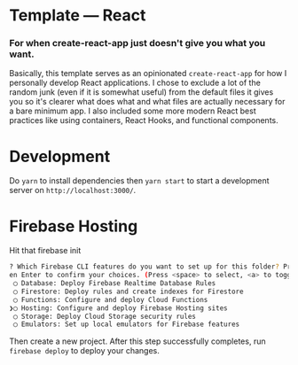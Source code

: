 # Template — React
### For when create-react-app just doesn't give you what you want.

Basically, this template serves as an opinionated `create-react-app` for how I personally develop React applications. I chose to exclude a lot of the random junk (even if it is somewhat useful) from the default files it gives you so it's clearer what does what and what files are actually necessary for a bare minimum app. I also included some more modern React best practices like using containers, React Hooks, and functional components.

# Development

Do `yarn` to install dependencies then `yarn start` to start a development server on `http://localhost:3000/`.

# Firebase Hosting

Hit that firebase init

```bash
? Which Firebase CLI features do you want to set up for this folder? Press Space to select features, th
en Enter to confirm your choices. (Press <space> to select, <a> to toggle all, <i> to invert selection)
 ◯ Database: Deploy Firebase Realtime Database Rules
 ◯ Firestore: Deploy rules and create indexes for Firestore
 ◯ Functions: Configure and deploy Cloud Functions
❯◯ Hosting: Configure and deploy Firebase Hosting sites
 ◯ Storage: Deploy Cloud Storage security rules
 ◯ Emulators: Set up local emulators for Firebase features
```

Then create a new project. After this step successfully completes, run `firebase deploy` to deploy your changes.